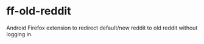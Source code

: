 # ff-old-reddit
Android Firefox extension to redirect default/new reddit to old reddit without logging in.

